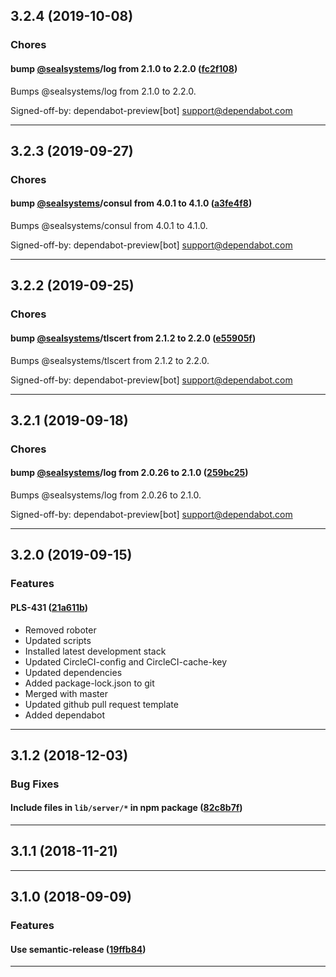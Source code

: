 ## 3.2.4 (2019-10-08)

### Chores


#### bump [@sealsystems](https://github.com/sealsystems)/log from 2.1.0 to 2.2.0 ([fc2f108](https://github.com/sealsystems/node-http-server/commit/fc2f108))

Bumps @sealsystems/log from 2.1.0 to 2.2.0.

Signed-off-by: dependabot-preview[bot] <support@dependabot.com>


---

## 3.2.3 (2019-09-27)

### Chores


#### bump [@sealsystems](https://github.com/sealsystems)/consul from 4.0.1 to 4.1.0 ([a3fe4f8](https://github.com/sealsystems/node-http-server/commit/a3fe4f8))

Bumps @sealsystems/consul from 4.0.1 to 4.1.0.

Signed-off-by: dependabot-preview[bot] <support@dependabot.com>


---

## 3.2.2 (2019-09-25)

### Chores


#### bump [@sealsystems](https://github.com/sealsystems)/tlscert from 2.1.2 to 2.2.0 ([e55905f](https://github.com/sealsystems/node-http-server/commit/e55905f))

Bumps @sealsystems/tlscert from 2.1.2 to 2.2.0.

Signed-off-by: dependabot-preview[bot] <support@dependabot.com>


---

## 3.2.1 (2019-09-18)

### Chores


#### bump [@sealsystems](https://github.com/sealsystems)/log from 2.0.26 to 2.1.0 ([259bc25](https://github.com/sealsystems/node-http-server/commit/259bc25))

Bumps @sealsystems/log from 2.0.26 to 2.1.0.

Signed-off-by: dependabot-preview[bot] <support@dependabot.com>


---

## 3.2.0 (2019-09-15)

### Features


#### PLS-431 ([21a611b](https://github.com/sealsystems/node-http-server/commit/21a611b))

- Removed roboter
 - Updated scripts
 - Installed latest development stack
 - Updated CircleCI-config and CircleCI-cache-key
 - Updated dependencies
 - Added package-lock.json to git
 - Merged with master
 - Updated github pull request template
 - Added dependabot


---

## 3.1.2 (2018-12-03)

### Bug Fixes


#### Include files in `lib/server/*` in npm package ([82c8b7f](https://github.com/sealsystems/node-http-server/commit/82c8b7f))



---

## 3.1.1 (2018-11-21)



---

## 3.1.0 (2018-09-09)

### Features


#### Use semantic-release ([19ffb84](https://github.com/sealsystems/node-http-server/commit/19ffb84))



---

